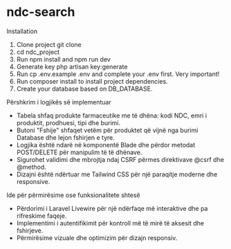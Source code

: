 # ndc-search

Installation
1. Clone project git clone <repository-url>
2. cd ndc_project
3. Run npm install and npm run dev
4. Generate key php artisan key:generate
5. Run cp .env.example .env and complete your .env first. Very important!
6. Run composer install to install project dependencies.
7. Create your database based on DB_DATABASE.


Përshkrim i logjikës së implementuar
- Tabela shfaq produkte farmaceutike me të dhëna: kodi NDC, emri i produktit, prodhuesi, tipi dhe burimi.
- Butoni "Fshije" shfaqet vetëm për produktet që vijnë nga burimi Database dhe lejon fshirjen e tyre.
- Logjika është ndarë në komponentë Blade dhe përdor metodat POST/DELETE për manipulim të të dhënave.
- Sigurohet validimi dhe mbrojtja ndaj CSRF përmes direktivave @csrf dhe @method.
- Dizajni është ndërtuar me Tailwind CSS për një paraqitje moderne dhe responsive.


Ide për përmirësime ose funksionalitete shtesë
- Përdorimi i Laravel Livewire për një ndërfaqe më interaktive dhe pa rifreskime faqeje.
- Implementimi i autentifikimit për kontroll më të mirë të aksesit dhe fshirjeve.
- Përmirësime vizuale dhe optimizim për dizajn responsiv.



